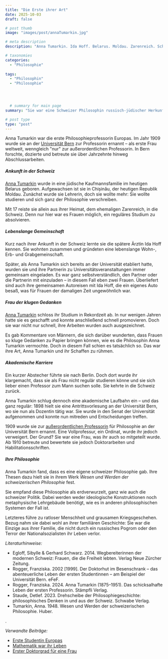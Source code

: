 ```yaml
---
title: "Die Erste ihrer Art"
date: 2025-10-03
draft: false

# post thumb
image: "images/post/annaTumarkin.jpg"

# meta description
description: "Anna Tumarkin. Ida Hoff. Belarus. Moldau. Zarenreich. Schweiz. Erste Professorin Europas. Philosophie. Universität Bern. Frau Studium. Frau Bildung. Philosophin. erdverwurzelt. Wesen und Werden. Schweizer Philosophie. Frau gute Gedanken."

# taxonomies
categories:
  - "Philosophie"
  
tags:
  - "Philosophin"
  - "Philosophie"



  
  # summary for main page
summary: "Sie war eine Schweizer Philosophin russisch-jüdischer Herkunft, die ihr Leben mit einer Frau verbrachte: Anna Tumarkin (1875–1951), die erste Philosophieprofessorin Europas."

# post type
type: "post"
---
```


Anna Tumarkin war die erste Philosophieprofessorin Europas. Im Jahr 1909 wurde sie an der [Universität Bern](https://www.unibe.ch/universitaet/portraet/wissenschaftlerinnen_der_uni_bern/anna_tumarkin/index_ger.html) zur Professorin ernannt – als erste Frau weltweit, wenngleich "nur" zur außerordentlichen Professorin.  In Bern forschte, dozierte und betreute sie über Jahrzehnte hinweg Abschlussarbeiten.

##### Ankunft in der Schweiz

[Anna Tumarkin](https://www.youtube.com/watch?v=iRBqA0yt_ck) wurde in eine jüdische Kaufmannsfamilie im heutigen Belarus geboren. Aufgewachsen ist sie in Chișinău, der heutigen Republik Moldau. Zunächst wurde sie Lehrerin, doch sie wollte mehr: Sie wollte studieren und sich ganz der Philosophie verschreiben.

Mit 17 reiste sie allein aus ihrer Heimat, dem ehemaligen Zarenreich, in die Schweiz. Denn nur hier war es Frauen möglich, ein reguläres Studium zu absolvieren. 

##### Lebenslange Gemeinschaft

Kurz nach ihrer Ankunft in der Schweiz lernte sie die spätere Ärztin Ida Hoff kennen. Sie wohnten zusammen und gründeten eine lebenslange Wohn-, Erb- und Grabgemeinschaft. 

Später, als Anna Tumarkin sich bereits an der Universität etabliert hatte, wurden sie und ihre Partnerin zu Universitätsveranstaltungen immer gemeinsam eingeladen. Es war ganz selbstverständlich, den Partner oder die Partnerin mit einzuladen – in diesem Fall eben zwei Frauen. Überliefert sind auch ihre gemeinsamen Autoreisen mit Ida Hoff, die ein eigenes Auto besaß, was für Frauen der damaligen Zeit ungewöhnlich war. 

##### Frau der klugen Gedanken

[Anna Tumarkin](https://www.srf.ch/kultur/gesellschaft-religion/erste-professorin-der-welt-anna-tumarkin-diese-frau-bleibt-auf-immer-die-nummer-eins) schloss ihr Studium in Rekordzeit ab. In nur wenigen Jahren hatte sie es geschafft und konnte anschließend schnell promovieren. Doch sie war nicht nur schnell, ihre Arbeiten wurden auch ausgezeichnet.

Es gab Kommentare von Männern, die sich darüber wunderten, dass Frauen so kluge Gedanken zu Papier bringen können, wie es die Philosophin Anna Tumarkin vermochte. Doch in diesem Fall schien es tatsächlich so. Das war ihre Art, Anna Tumarkin und ihr Schaffen zu rühmen.

##### Akademische Karriere

Ein kurzer Abstecher führte sie nach Berlin. Doch dort wurde ihr klargemacht, dass sie als Frau nicht regulär studieren könne und sie sich lieber einen Professor zum Mann suchen solle. Sie kehrte in die Schweiz zurück.

Anna Tumarkin schlug dennoch eine akademische Laufbahn ein – und das ganz regulär: 1898 hielt sie eine Antrittsvorlesung an der Universität Bern, wo sie nun als Dozentin tätig war. Sie wurde in den Senat der Universität aufgenommen und konnte nun mitreden und Entscheidungen treffen. 

1909 wurde sie zur [außerordentlichen Professorin](https://science.orf.at/stories/3228818/) für Philosophie an der Universität Bern ernannt. Eine Vollprofessur, ein Ordinat, wurde ihr jedoch verweigert. Der Grund? Sie war eine Frau, was ihr auch so mitgeteilt wurde. Ab 1910 betreute und bewertete sie jedoch Doktorarbeiten und Habilitationsschriften. 

##### Ihre Philosophie

Anna Tumarkin fand, dass es eine eigene schweizer Philosophie gab. Ihre Thesen dazu hielt sie in ihrem Werk *Wesen und Werden der schweizerischen Philosophie* fest. 

Sie empfand diese Philosophie als erdverwurzelt, ganz wie auch die schweizer Politik. Dabei werden weder ideologische Konstruktionen noch metaphysische Lehrgebäude benötigt, wie es in anderen philosophischen Systemen der Fall ist.

Letzteres führe zu ratloser Menschheit und grausamen Kriegsgeschehen. Bezug nahm sie dabei wohl an ihrer familiären Geschichte: Sie war die Einzige aus ihrer Familie, die nicht durch ein russisches Pogrom oder den Terror der Nationalsozialisten ihr Leben verlor.




*Literaturhinweise:*
- Egloff, Sibylle & Gerhard Schwarz. 2014. Wegbereiterinnen der modernen Schweiz: Frauen, die die Freiheit lebten. Verlag Neue Zürcher Zeitung.
- Rogger, Franziska. 2002 [1999]. Der Doktorhut im Besenschrank – das abenteuerliche Leben der ersten Studentinnen – am Beispiel der Universität Bern. eFeF.
- Rogger, Franziska. 2024. Anna Tumarkin (1875–1951). Das schicksalhafte Leben der ersten Professorin. Stämpfli Verlag.
- Staude, Detlef. 2023. Drehscheibe der Philosophiegeschichte: philosophisches Denken in und aus der Schweiz. Schwabe Verlag.
- Tumarkin, Anna. 1948. Wesen und Werden der schweizerischen Philosophie. Huber.




.



*Verwandte Beiträge:*
- [Erste Studentin Europas](https://www.erinnermich.eu/blog/schurmann/)
- [Mathematik war ihr Leben](https://www.erinnermich.eu/blog/sonjakowalewski/)
- [Erster Doktorgrad für eine Frau](https://www.erinnermich.eu/blog/piscopia/)
